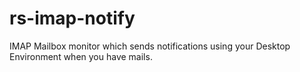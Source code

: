 # rs-imap-notify
IMAP Mailbox monitor which sends notifications using your Desktop Environment when you have mails.
